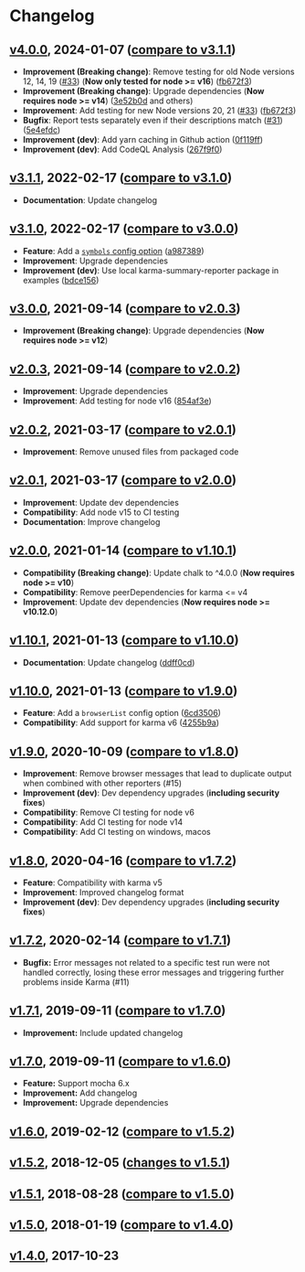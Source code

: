 # Changelog

<a name="v4.0.0"></a>
## [v4.0.0](https://github.com/sth/karma-summary-reporter/tree/v4.0.0), 2024-01-07 ([compare to v3.1.1](https://github.com/sth/karma-summary-reporter/compare/v3.1.1...v4.0.0))

* **Improvement (Breaking change)**: Remove testing for old Node versions 12, 14, 19 ([#33](https://github.com/sth/karma-summary-reporter/issues/33)) (**Now only tested for node >= v16**) ([fb672f3](https://github.com/sth/karma-summary-reporter/commit/fb672f30e733e8d43678a6cb35a01942dbcb5e31))
* **Improvement (Breaking change)**: Upgrade dependencies (**Now requires node >= v14**) ([3e52b0d](https://github.com/sth/karma-summary-reporter/commit/3e52b0dfad25eb17aaa564d9542218f6c4bc9598) and others)
* **Improvement**: Add testing for new Node versions 20, 21 ([#33](https://github.com/sth/karma-summary-reporter/issues/33)) ([fb672f3](https://github.com/sth/karma-summary-reporter/commit/fb672f30e733e8d43678a6cb35a01942dbcb5e31))
* **Bugfix**: Report tests separately even if their descriptions match ([#31](https://github.com/sth/karma-summary-reporter/issues/31)) ([5e4efdc](https://github.com/sth/karma-summary-reporter/commit/5e4efdc755e0d9a8e28d94ab5c08ae5333e8c0da))
* **Improvement (dev)**: Add yarn caching in Github action ([0f119ff](https://github.com/sth/karma-summary-reporter/commit/0f119ff82c8bf033c3ecb68bfa0aa74633dd578c))
* **Improvement (dev)**: Add CodeQL Analysis ([267f9f0](https://github.com/sth/karma-summary-reporter/commit/267f9f08e3b9eb71e4f11a5e5c3d3e499526821c))

<a name="v3.1.1"></a>
## [v3.1.1](https://github.com/sth/karma-summary-reporter/tree/v3.1.1), 2022-02-17 ([compare to v3.1.0](https://github.com/sth/karma-summary-reporter/compare/v3.1.0...v3.1.1))

* **Documentation**: Update changelog

<a name="v3.1.0"></a>
## [v3.1.0](https://github.com/sth/karma-summary-reporter/tree/v3.1.0), 2022-02-17 ([compare to v3.0.0](https://github.com/sth/karma-summary-reporter/compare/v3.0.0...v3.1.0))

* **Feature**: Add a [`symbols` config option](./README.md#symbols) ([a987389](https://github.com/sth/karma-summary-reporter/commit/a98738933d24fa975993870f6d6054defd416fb3))
* **Improvement**: Upgrade dependencies
* **Improvement (dev)**: Use local karma-summary-reporter package in examples ([bdce156](https://github.com/sth/karma-summary-reporter/commit/bdce156f9f75da929332b3b9dfd4c36144984dea))

<a name="v3.0.0"></a>
## [v3.0.0](https://github.com/sth/karma-summary-reporter/tree/v3.0.0), 2021-09-14 ([compare to v2.0.3](https://github.com/sth/karma-summary-reporter/compare/v2.0.3...v3.0.0))

* **Improvement (Breaking change)**: Upgrade dependencies (**Now requires node >= v12**)

<a name="v2.0.3"></a>
## [v2.0.3](https://github.com/sth/karma-summary-reporter/tree/v2.0.3), 2021-09-14 ([compare to v2.0.2](https://github.com/sth/karma-summary-reporter/compare/v2.0.2...v2.0.3))

* **Improvement**: Upgrade dependencies
* **Improvement**: Add testing for node v16 ([854af3e](https://github.com/sth/karma-summary-reporter/commit/854af3e45fa8ca979fde6d3f7f0a36982ce8986a))

<a name="v2.0.2"></a>
## [v2.0.2](https://github.com/sth/karma-summary-reporter/tree/v2.0.2), 2021-03-17 ([compare to v2.0.1](https://github.com/sth/karma-summary-reporter/compare/v2.0.1...v2.0.2))

* **Improvement**: Remove unused files from packaged code

<a name="v2.0.1"></a>
## [v2.0.1](https://github.com/sth/karma-summary-reporter/tree/v2.0.1), 2021-03-17 ([compare to v2.0.0](https://github.com/sth/karma-summary-reporter/compare/v2.0.0...v2.0.1))

* **Improvement**: Update dev dependencies
* **Compatibility**: Add node v15 to CI testing
* **Documentation**: Improve changelog

<a name="v2.0.0"></a>
## [v2.0.0](https://github.com/sth/karma-summary-reporter/tree/v2.0.0), 2021-01-14 ([compare to v1.10.1](https://github.com/sth/karma-summary-reporter/compare/v1.10.1...v2.0.0))

* **Compatibility (Breaking change)**: Update chalk to ^4.0.0 (**Now requires node >= v10**)
* **Compatibility**: Remove peerDependencies for karma <= v4
* **Improvement**: Update dev dependencies (**Now requires node >= v10.12.0**)

<a name="v1.10.1"></a>
## [v1.10.1](https://github.com/sth/karma-summary-reporter/tree/v1.10.1), 2021-01-13 ([compare to v1.10.0](https://github.com/sth/karma-summary-reporter/compare/v1.10.0...v1.10.1))

* **Documentation**: Update changelog ([ddff0cd](https://github.com/sth/karma-summary-reporter/commit/ddff0cd86043c36bde959515a9873e844cbb5609))

<a name="v1.10.0"></a>
## [v1.10.0](https://github.com/sth/karma-summary-reporter/tree/v1.10.0), 2021-01-13 ([compare to v1.9.0](https://github.com/sth/karma-summary-reporter/compare/v1.9.0...v1.10.0))

* **Feature**: Add a `browserList` config option ([6cd3506](https://github.com/sth/karma-summary-reporter/commit/6cd3506ce745c1ef9cf86a28ff740b663d83b418))
* **Compatibility**: Add support for karma v6 ([4255b9a](https://github.com/sth/karma-summary-reporter/commit/4255b9a6309a741c40269f283555c089821e86ee))

<a name="v1.9.0"></a>
## [v1.9.0](https://github.com/sth/karma-summary-reporter/tree/v1.9.0), 2020-10-09 ([compare to v1.8.0](https://github.com/sth/karma-summary-reporter/compare/v1.8.0...v1.9.0))

- **Improvement**: Remove browser messages that lead to duplicate output when combined with other reporters (#15)
- **Improvement (dev)**: Dev dependency upgrades (**including security fixes**)
- **Compatibility**: Remove CI testing for node v6
- **Compatibility**: Add CI testing for node v14
- **Compatibility**: Add CI testing on windows, macos

<a name="v1.8.0"></a>
## [v1.8.0](https://github.com/sth/karma-summary-reporter/tree/v1.8.0), 2020-04-16 ([compare to v1.7.2](https://github.com/sth/karma-summary-reporter/compare/v1.7.2...v1.8.0))

- **Feature**: Compatibility with karma v5
- **Improvement**: Improved changelog format
- **Improvement (dev)**: Dev dependency upgrades (**including security fixes**)

<a name="v1.7.2"></a>
## [v1.7.2](https://github.com/sth/karma-summary-reporter/tree/v1.7.2), 2020-02-14 ([compare to v1.7.1](https://github.com/sth/karma-summary-reporter/compare/v1.7.1...v1.7.2))

- **Bugfix:** Error messages not related to a specific test run were not handled correctly, losing these error messages and triggering further problems inside Karma (#11)

## [v1.7.1](https://github.com/sth/karma-summary-reporter/tree/v1.7.1), 2019-09-11 ([compare to v1.7.0](https://github.com/sth/karma-summary-reporter/compare/v1.7.0...v1.7.1))

- **Improvement:** Include updated changelog

## [v1.7.0](https://github.com/sth/karma-summary-reporter/tree/v1.7.0), 2019-09-11 ([compare to v1.6.0](https://github.com/sth/karma-summary-reporter/compare/v1.6.0...v1.7.0))

- **Feature:** Support mocha 6.x
- **Improvement:** Add changelog
- **Improvement:** Upgrade dependencies

<a name="v1.6.0"></a>
## [v1.6.0](https://github.com/sth/karma-summary-reporter/tree/v1.6.0), 2019-02-12 ([compare to v1.5.2](https://github.com/sth/karma-summary-reporter/compare/v1.5.2...v1.6.0))

<a name="v1.5.2"></a>
## [v1.5.2](https://github.com/sth/karma-summary-reporter/tree/v1.5.2), 2018-12-05 ([changes to v1.5.1](https://github.com/sth/karma-summary-reporter/compare/v1.5.1...v1.5.2))

<a name="v1.5.1"></a>
## [v1.5.1](https://github.com/sth/karma-summary-reporter/tree/v1.5.1), 2018-08-28 ([compare to v1.5.0](https://github.com/sth/karma-summary-reporter/compare/v1.5.0...v1.5.1))

<a name="v1.5.0"></a>
## [v1.5.0](https://github.com/sth/karma-summary-reporter/tree/v1.5.0), 2018-01-19 ([compare to v1.4.0](https://github.com/sth/karma-summary-reporter/compare/v1.4.0...v1.5.0))

<a name="v1.4.0"></a>
## [v1.4.0](https://github.com/sth/karma-summary-reporter/tree/v1.4.0), 2017-10-23
